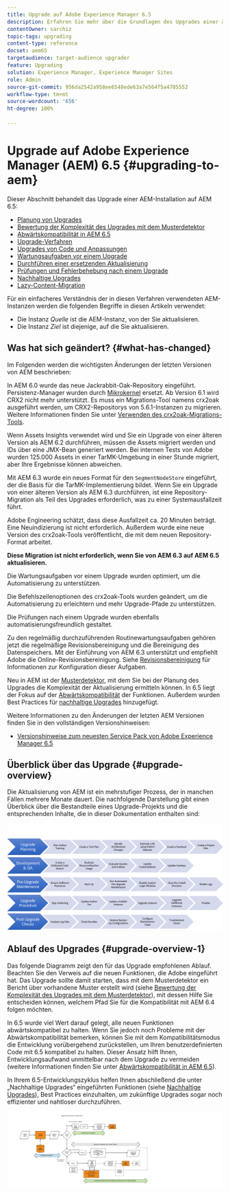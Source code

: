 ```yaml
---
title: Upgrade auf Adobe Experience Manager 6.5
description: Erfahren Sie mehr über die Grundlagen des Upgrades einer älteren Adobe Experience Manager (AEM)-Installation auf AEM 6.5.
contentOwner: sarchiz
topic-tags: upgrading
content-type: reference
docset: aem65
targetaudience: target-audience upgrader
feature: Upgrading
solution: Experience Manager, Experience Manager Sites
role: Admin
source-git-commit: 956da2542a958ee6548ede63a7e564f5a4705552
workflow-type: tm+mt
source-wordcount: '656'
ht-degree: 100%

---
```


# Upgrade auf Adobe Experience Manager (AEM) 6.5 {#upgrading-to-aem}

Dieser Abschnitt behandelt das Upgrade einer AEM-Installation auf AEM 6.5:

* [Planung von Upgrades](/help/sites-deploying/upgrade-planning.md)
* [Bewertung der Komplexität des Upgrades mit dem Musterdetektor ](/help/sites-deploying/pattern-detector.md)
* [Abwärtskompatibilität in AEM 6.5](/help/sites-deploying/backward-compatibility.md)
  <!--* [Using Offline Reindexing To Reduce Downtime During an Upgrade](/help/sites-deploying/upgrade-offline-reindexing.md)-->
* [Upgrade-Verfahren](/help/sites-deploying/upgrade-procedure.md)
* [Upgrades von Code und Anpassungen](/help/sites-deploying/upgrading-code-and-customizations.md)
* [Wartungsaufgaben vor einem Upgrade](/help/sites-deploying/pre-upgrade-maintenance-tasks.md)
* [Durchführen einer ersetzenden Aktualisierung](/help/sites-deploying/in-place-upgrade.md)
* [Prüfungen und Fehlerbehebung nach einem Upgrade](/help/sites-deploying/post-upgrade-checks-and-troubleshooting.md)
* [Nachhaltige Upgrades](/help/sites-deploying/sustainable-upgrades.md)
* [Lazy-Content-Migration](/help/sites-deploying/lazy-content-migration.md)

Für ein einfacheres Verständnis der in diesen Verfahren verwendeten AEM-Instanzen werden die folgenden Begriffe in diesen Artikeln verwendet:

* Die Instanz *Quelle* ist die AEM-Instanz, von der Sie aktualisieren.
* Die Instanz *Ziel* ist diejenige, auf die Sie aktualisieren.

## Was hat sich geändert? {#what-has-changed}

Im Folgenden werden die wichtigsten Änderungen der letzten Versionen von AEM beschrieben:

In AEM 6.0 wurde das neue Jackrabbit-Oak-Repository eingeführt. Persistenz-Manager wurden durch [Mikrokernel](/help/sites-deploying/platform.md#contentbody_title_4) ersetzt. Ab Version 6.1 wird CRX2 nicht mehr unterstützt. Es muss ein Migrations-Tool namens crx2oak ausgeführt werden, um CRX2-Repositorys von 5.6.1-Instanzen zu migrieren. Weitere Informationen finden Sie unter [Verwenden des crx2oak-Migrations-Tools](/help/sites-deploying/using-crx2oak.md).

Wenn Assets Insights verwendet wird und Sie ein Upgrade von einer älteren Version als AEM 6.2 durchführen, müssen die Assets migriert werden und IDs über eine JMX-Bean generiert werden. Bei internen Tests von Adobe wurden 125.000 Assets in einer TarMK-Umgebung in einer Stunde migriert, aber Ihre Ergebnisse können abweichen.

Mit AEM 6.3 wurde ein neues Format für den `SegmentNodeStore` eingeführt, der die Basis für die TarMK-Implementierung bildet. Wenn Sie ein Upgrade von einer älteren Version als AEM 6.3 durchführen, ist eine Repository-Migration als Teil des Upgrades erforderlich, was zu einer Systemausfallzeit führt.

Adobe Engineering schätzt, dass diese Ausfallzeit ca. 20 Minuten beträgt. Eine Neuindizierung ist nicht erforderlich. Außerdem wurde eine neue Version des crx2oak-Tools veröffentlicht, die mit dem neuen Repository-Format arbeitet.

**Diese Migration ist nicht erforderlich, wenn Sie von AEM 6.3 auf AEM 6.5 aktualisieren.**

Die Wartungsaufgaben vor einem Upgrade wurden optimiert, um die Automatisierung zu unterstützen.

Die Befehlszeilenoptionen des crx2oak-Tools wurden geändert, um die Automatisierung zu erleichtern und mehr Upgrade-Pfade zu unterstützen.

Die Prüfungen nach einem Upgrade wurden ebenfalls automatisierungsfreundlich gestaltet.

Zu den regelmäßig durchzuführenden Routinewartungsaufgaben gehören jetzt die regelmäßige Revisionsbereinigung und die Bereinigung des Datenspeichers. Mit der Einführung von AEM 6.3 unterstützt und empfiehlt Adobe die Online-Revisionsbereinigung. Siehe [Revisionsbereinigung](/help/sites-deploying/revision-cleanup.md) für Informationen zur Konfiguration dieser Aufgaben.

Neu in AEM ist der [Musterdetektor](/help/sites-deploying/pattern-detector.md), mit dem Sie bei der Planung des Upgrades die Komplexität der Aktualisierung ermitteln können. In 6.5 liegt der Fokus auf der [Abwärtskompatibilität](/help/sites-deploying/backward-compatibility.md) der Funktionen. Außerdem wurden Best Practices für [nachhaltige Upgrades](/help/sites-deploying/sustainable-upgrades.md) hinzugefügt.

Weitere Informationen zu den Änderungen der letzten AEM Versionen finden Sie in den vollständigen Versionshinweisen:

* [Versionshinweise zum neuesten Service Pack von Adobe Experience Manager 6.5](/help/release-notes/release-notes.md)

## Überblick über das Upgrade {#upgrade-overview}

Die Aktualisierung von AEM ist ein mehrstufiger Prozess, der in manchen Fällen mehrere Monate dauert. Die nachfolgende Darstellung gibt einen Überblick über die Bestandteile eines Upgrade-Projekts und die entsprechenden Inhalte, die in dieser Dokumentation enthalten sind:

![screen_shot_2018-03-30at80708am](assets/screen_shot_2018-03-30at80708am.png)

## Ablauf des Upgrades {#upgrade-overview-1}

Das folgende Diagramm zeigt den für das Upgrade empfohlenen Ablauf. Beachten Sie den Verweis auf die neuen Funktionen, die Adobe eingeführt hat. Das Upgrade sollte damit starten, dass mit dem Musterdetektor ein Bericht über vorhandene Muster erstellt wird (siehe [Bewertung der Komplexität des Upgrades mit dem Musterdetektor](/help/sites-deploying/pattern-detector.md)), mit dessen Hilfe Sie entscheiden können, welchem Pfad Sie für die Kompatibilität mit AEM 6.4 folgen möchten.

In 6.5 wurde viel Wert darauf gelegt, alle neuen Funktionen abwärtskompatibel zu halten. Wenn Sie jedoch noch Probleme mit der Abwärtskompatibilität bemerken, können Sie mit dem Kompatibilitätsmodus die Entwicklung vorübergehend zurückstellen, um Ihren benutzerdefinierten Code mit 6.5 kompatibel zu halten. Dieser Ansatz hilft Ihnen, Entwicklungsaufwand unmittelbar nach dem Upgrade zu vermeiden (weitere Informationen finden Sie unter [Abwärtskompatibilität in AEM 6.5](/help/sites-deploying/backward-compatibility.md)).

In Ihrem 6.5-Entwicklungszyklus helfen Ihnen abschließend die unter „Nachhaltige Upgrades“ eingeführten Funktionen (siehe [Nachhaltige Upgrades](/help/sites-deploying/sustainable-upgrades.md)), Best Practices einzuhalten, um zukünftige Upgrades sogar noch effizienter und nahtloser durchzuführen.

![6_4_upgrade_overviewflowchart-newpage3](assets/6_4_upgrade_overviewflowchart-newpage3.png)
